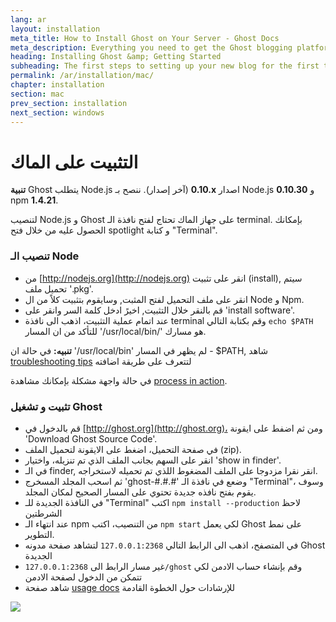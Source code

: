 ```yaml
---
lang: ar
layout: installation
meta_title: How to Install Ghost on Your Server - Ghost Docs
meta_description: Everything you need to get the Ghost blogging platform up and running on your local or remote environement.
heading: Installing Ghost &amp; Getting Started
subheading: The first steps to setting up your new blog for the first time.
permalink: /ar/installation/mac/
chapter: installation
section: mac
prev_section: installation
next_section: windows
---
```



# التثبيت على الماك <a id="install-mac"></a>

<p class="note"><strong>تنبية</strong> Ghost يتطلب Node.js اصدار <strong dir="ltr">0.10.x</strong> (آخر إصدار). ننصح بـ Node.js <strong>0.10.30</strong> و npm <strong>1.4.21</strong>.</p>

لتنصيب Node.js و Ghost على جهاز الماك تحتاج لفتح نافذة الـ terminal. بإمكانك الحصول عليه من خلال فتح spotlight و كتابة "Terminal".

### تنصيب الـ Node

*   من [http://nodejs.org](http://nodejs.org) انقر على تثبيت (install), سيتم تحميل ملف '.pkg'.
*   انقر على ملف التحميل لفتح المثبت, وسايقوم بتثبيت كلاً من ال Node و Npm.
*   قم بالنقر خلال التثبيت, اخيرً ادخل كلمة السر وانقر على 'install software'.
*   عند اتمام عملية التثبيت، اذهب الى نافذة terminal وقم بكتابة التالي `echo $PATH` للتأكد من ان المسار '/usr/local/bin/' هو مسارك.

<p class="note"><strong>تنبيه:</strong> في حالة ان '/usr/local/bin' لم يظهر في المسار - $PATH, شاهد <a href="{% if page.lang %}/{{ page.lang }}{% endif %}/installation/troubleshooting#export-path">troubleshooting tips</a> لتتعرف على طريقة اضافته</p>

في حالة واجهة مشكلة بإمكانك مشاهدة [process in action](https://s3-eu-west-1.amazonaws.com/ghost-website-cdn/install-node-mac.gif "Install Node on Mac").

### تثبيت و تشغيل Ghost

*	قم بالدخول في [http://ghost.org](http://ghost.org)، ومن ثم اضفط على ايقونة 'Download Ghost Source Code'.
*	في صفحة التحميل، اضغط على الايقونة لتحميل الملف (zip).
*	انقر على السهم بجانب الملف الذي تم تنزيله، واختيار 'show in finder'.
*   في الـ finder,  انقر نقرا مزدوجا على الملف المضغوط اللذي تم تحميله لاستخراجه.
* ثم اسحب المجلد المسخرج 'ghost-#.#.#' وضعع في نافذة الـ "Terminal"، وسوف يقوم بفتح نافذه جديدة تحتوي على المسار الصحيح لمكان المجلد.
*	في النافذة الجديدة للـ "Terminal" اكتب  `npm install --production` <span class="note">لاحظ الشرطتين</span>
*	عند انتهاء الـ npm من التنصيب، اكتب `npm start` لكي يعمل Ghost على نمط التطوير.
*	في المتصفح، اذهب الى الرابط التالي <code class="path">127.0.0.1:2368</code> لتشاهد صفحة مدونه Ghost الجديدة
*	غير مسار الرابط الى <code class="path">127.0.0.1:2368/ghost</code> وقم بإنشاء حساب الادمن لكي تتمكن من الدخول لصفحة الادمن
*	شاهد صفحة [usage docs](/usage) للإرشادات حول الخطوة القادمة

![](https://s3-eu-west-1.amazonaws.com/ghost-website-cdn/install-ghost-mac.gif)


